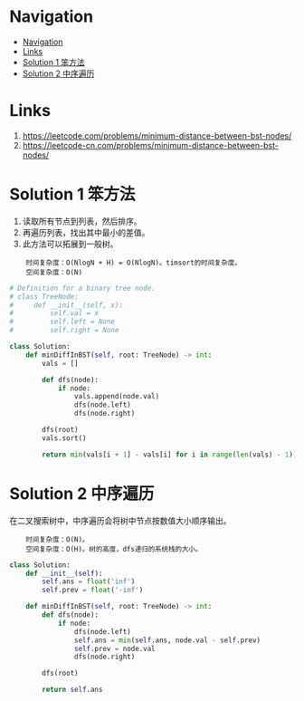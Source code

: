 # Navigation
- [Navigation](#navigation)
- [Links](#links)
- [Solution 1 笨方法](#solution-1-%e7%ac%a8%e6%96%b9%e6%b3%95)
- [Solution 2 中序遍历](#solution-2-%e4%b8%ad%e5%ba%8f%e9%81%8d%e5%8e%86)

# Links
1. https://leetcode.com/problems/minimum-distance-between-bst-nodes/
2. https://leetcode-cn.com/problems/minimum-distance-between-bst-nodes/


# Solution 1 笨方法
1. 读取所有节点到列表，然后排序。
2. 再遍历列表，找出其中最小的差值。
3. 此方法可以拓展到一般树。

```
    时间复杂度：O(NlogN + H) = O(NlogN)。timsort的时间复杂度。
    空间复杂度：O(N)
```
```python
# Definition for a binary tree node.
# class TreeNode:
#     def __init__(self, x):
#         self.val = x
#         self.left = None
#         self.right = None

class Solution:
    def minDiffInBST(self, root: TreeNode) -> int:
        vals = []

        def dfs(node):
            if node:
                vals.append(node.val)
                dfs(node.left)
                dfs(node.right)

        dfs(root)
        vals.sort()

        return min(vals[i + 1] - vals[i] for i in range(len(vals) - 1))
```

# Solution 2 中序遍历
在二叉搜索树中，中序遍历会将树中节点按数值大小顺序输出。
```
    时间复杂度：O(N)。
    空间复杂度：O(H)。树的高度，dfs递归的系统栈的大小。
```
```python
class Solution:
    def __init__(self):
        self.ans = float('inf')
        self.prev = float('-inf')

    def minDiffInBST(self, root: TreeNode) -> int:
        def dfs(node):
            if node:
                dfs(node.left)
                self.ans = min(self.ans, node.val - self.prev)
                self.prev = node.val
                dfs(node.right)

        dfs(root)

        return self.ans
```